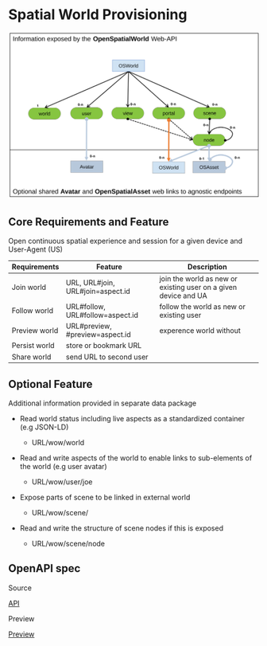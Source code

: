 # Spatial World Provisioning

![objects](../figures/objects.svg)

## Core Requirements and Feature   

Open continuous spatial experience and session for a given device and User-Agent (US) 

| Requirements | Feature | Description |
| --- | --- | --- | 
| Join world | URL, URL#join, URL#join=aspect.id | join the world as new or existing user on a given device and UA |
| Follow world | URL#follow, URL#follow=aspect.id | follow the world as new or existing user |
| Preview world | URL#preview, #preview=aspect.id | experence world without |
| Persist world | store or bookmark URL |
| Share world | send URL to second user |

## Optional Feature

Additional information provided in separate data package

- Read world status including live aspects as a standardized container (e.g JSON-LD)
  - URL/wow/world

- Read and write aspects of the world to enable links to sub-elements of the world (e.g user avatar)
  - URL/wow/user/joe

- Expose parts of scene to be linked in external world 		
  - URL/wow/scene/

- Read and write the structure of scene nodes if this is exposed 
  - URL/wow/scene/node


## OpenAPI spec 

Source 

[API](API.yaml) 

Preview 

[Preview](https://redocly.github.io/redoc/?url=https://raw.githubusercontent.com/WebOfWorlds/WoWAPI/refs/heads/main/specification/OpenSpatialWorld/API.yaml)
